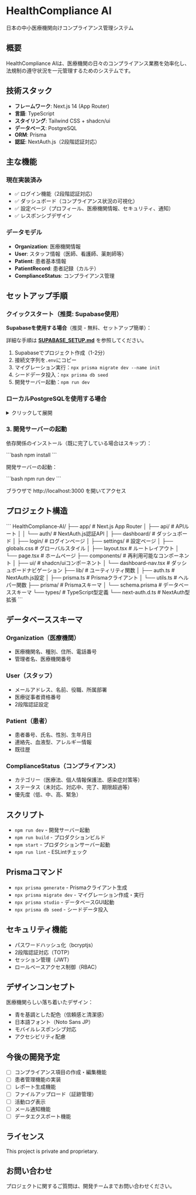 # HealthCompliance AI

日本の中小医療機関向けコンプライアンス管理システム

## 概要

HealthCompliance AIは、医療機関の日々のコンプライアンス業務を効率化し、法規制の遵守状況を一元管理するためのシステムです。

## 技術スタック

- **フレームワーク**: Next.js 14 (App Router)
- **言語**: TypeScript
- **スタイリング**: Tailwind CSS + shadcn/ui
- **データベース**: PostgreSQL
- **ORM**: Prisma
- **認証**: NextAuth.js（2段階認証対応）

## 主な機能

### 現在実装済み

- ✅ ログイン機能（2段階認証対応）
- ✅ ダッシュボード（コンプライアンス状況の可視化）
- ✅ 設定ページ（プロフィール、医療機関情報、セキュリティ、通知）
- ✅ レスポンシブデザイン

### データモデル

- **Organization**: 医療機関情報
- **User**: スタッフ情報（医師、看護師、薬剤師等）
- **Patient**: 患者基本情報
- **PatientRecord**: 患者記録（カルテ）
- **ComplianceStatus**: コンプライアンス管理

## セットアップ手順

### クイックスタート（推奨: Supabase使用）

**Supabaseを使用する場合**（推奨 - 無料、セットアップ簡単）：

詳細な手順は **[SUPABASE_SETUP.md](./SUPABASE_SETUP.md)** を参照してください。

1. Supabaseでプロジェクト作成（1-2分）
2. 接続文字列を`.env`にコピー
3. マイグレーション実行：`npx prisma migrate dev --name init`
4. シードデータ投入：`npx prisma db seed`
5. 開発サーバー起動：`npm run dev`

### ローカルPostgreSQLを使用する場合

<details>
<summary>クリックして展開</summary>

#### 1. 環境変数の設定

`.env.example`をコピーして`.env`ファイルを作成：

\`\`\`bash
cp .env.example .env
\`\`\`

`.env`ファイルを編集し、以下の環境変数を設定：

\`\`\`env
DATABASE_URL="postgresql://user:password@localhost:5432/healthcompliance?schema=public"
DIRECT_URL="postgresql://user:password@localhost:5432/healthcompliance?schema=public"
NEXTAUTH_URL="http://localhost:3000"
NEXTAUTH_SECRET="your-secret-key-here"
\`\`\`

#### 2. データベースのセットアップ

PostgreSQLデータベースを作成：

\`\`\`bash
createdb healthcompliance
\`\`\`

Prismaマイグレーションを実行：

\`\`\`bash
npx prisma migrate dev --name init
\`\`\`

</details>

### 3. 開発サーバーの起動

依存関係のインストール（既に完了している場合はスキップ）：

\`\`\`bash
npm install
\`\`\`

開発サーバーの起動：

\`\`\`bash
npm run dev
\`\`\`

ブラウザで http://localhost:3000 を開いてアクセス

## プロジェクト構造

\`\`\`
HealthCompliance-AI/
├── app/                      # Next.js App Router
│   ├── api/                  # APIルート
│   │   └── auth/            # NextAuth.js認証API
│   ├── dashboard/           # ダッシュボード
│   ├── login/               # ログインページ
│   ├── settings/            # 設定ページ
│   ├── globals.css          # グローバルスタイル
│   ├── layout.tsx           # ルートレイアウト
│   └── page.tsx             # ホームページ
├── components/              # 再利用可能なコンポーネント
│   ├── ui/                  # shadcn/uiコンポーネント
│   └── dashboard-nav.tsx    # ダッシュボードナビゲーション
├── lib/                     # ユーティリティ関数
│   ├── auth.ts              # NextAuth.js設定
│   ├── prisma.ts            # Prismaクライアント
│   └── utils.ts             # ヘルパー関数
├── prisma/                  # Prismaスキーマ
│   └── schema.prisma        # データベーススキーマ
└── types/                   # TypeScript型定義
    └── next-auth.d.ts       # NextAuth型拡張
\`\`\`

## データベーススキーマ

### Organization（医療機関）
- 医療機関名、種別、住所、電話番号
- 管理者名、医療機関番号

### User（スタッフ）
- メールアドレス、名前、役職、所属部署
- 医療従事者資格番号
- 2段階認証設定

### Patient（患者）
- 患者番号、氏名、性別、生年月日
- 連絡先、血液型、アレルギー情報
- 既往歴

### ComplianceStatus（コンプライアンス）
- カテゴリー（医療法、個人情報保護法、感染症対策等）
- ステータス（未対応、対応中、完了、期限超過等）
- 優先度（低、中、高、緊急）

## スクリプト

- `npm run dev` - 開発サーバー起動
- `npm run build` - プロダクションビルド
- `npm start` - プロダクションサーバー起動
- `npm run lint` - ESLintチェック

## Prismaコマンド

- `npx prisma generate` - Prismaクライアント生成
- `npx prisma migrate dev` - マイグレーション作成・実行
- `npx prisma studio` - データベースGUI起動
- `npx prisma db seed` - シードデータ投入

## セキュリティ機能

- パスワードハッシュ化（bcryptjs）
- 2段階認証対応（TOTP）
- セッション管理（JWT）
- ロールベースアクセス制御（RBAC）

## デザインコンセプト

医療機関らしい落ち着いたデザイン：
- 青を基調とした配色（信頼感と清潔感）
- 日本語フォント（Noto Sans JP）
- モバイルレスポンシブ対応
- アクセシビリティ配慮

## 今後の開発予定

- [ ] コンプライアンス項目の作成・編集機能
- [ ] 患者管理機能の実装
- [ ] レポート生成機能
- [ ] ファイルアップロード（証跡管理）
- [ ] 活動ログ表示
- [ ] メール通知機能
- [ ] データエクスポート機能

## ライセンス

This project is private and proprietary.

## お問い合わせ

プロジェクトに関するご質問は、開発チームまでお問い合わせください。
